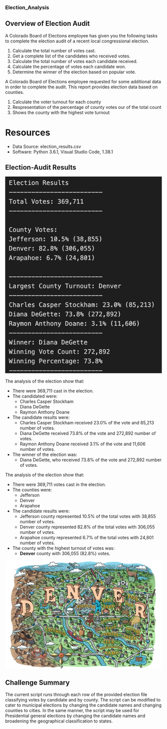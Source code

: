 ### Election_Analysis

## Overview of Election Audit 
A Colorado Board of Elections employee has given you the following tasks to complete the election audit of a recent local congressional election. 

1. Calculate the total number of votes cast.
2. Get a complete list of the candidates who received votes. 
3. Calculate the total number of votes each candidate received. 
4. Calculate the percentage of votes each candidate won.
5. Determine the winner of the election based on popular vote. 

A Colorado Board of Elections employee requested for some additional data in order to complete the audit. This report provides election data based on counties. 

1. Calculate the voter turnout for each county
2. Respresentation of the percentage of county votes our of the total count
3. Shows the county with the highest vote turnout

# Resources
- Data Source: election_results.csv
- Software: Python 3.6.1, Visual Studio Code, 1.38.1

## Election-Audit Results

![Summary of Election Results](https://github.com/patrickryanpo/Election_Analysis/blob/main/Resources/Screen%20Shot%202020-12-05%20at%201.26.40%20PM.png)

The analysis of the election show that:
- There were 369,711 cast in the election.
- The candidated were:
    - Charles Casper Stockham
    - Diana DeGette
    - Raymon Anthony Doane
- The candidate results were:
    - Charles Casper Stockham received 23.0% of the vote and 85,213 number of votes.
    - Diana DeGette received 73.8% of the vote and 272,892 number of votes.
    - Raymon Anthony Doane received 3.1% of the vote and 11,606 number of votes.
- The winner of the election was: 
    - Diana DeGette, who received 73.8% of the vote and 272,892 number of votes. 

The analysis of the election show that:
- There were 369,711 votes cast in the election.
- The counties were:
    - Jefferson
    - Denver
    - Arapahoe
- The candidate results were:
    - Jefferson county represented 10.5% of the total votes with 38,855 number of votes.
    - Denver county represented 82.8% of the total votes with 306,055 number of votes.
    - Arapahoe county represented 6.7% of the total votes with 24,801 number of votes.
- The county with the highest turnout of votes was: 
    - **Denver** county with 306,055 (82.8%) votes. 
 
 ![Image of Dever Map](https://github.com/patrickryanpo/Election_Analysis/blob/main/Resources/denver%20map.jpg)

## Challenge Summary
The current script runs through each row of the provided election file classifying votes by candidate and by county. The script can be modified to cater to municipal elections by changing the candidate names and changing counties to cities. In the same manner, the script may be used for Presidential general elections by changing the candidate names and broadening the geographical classification to states. 